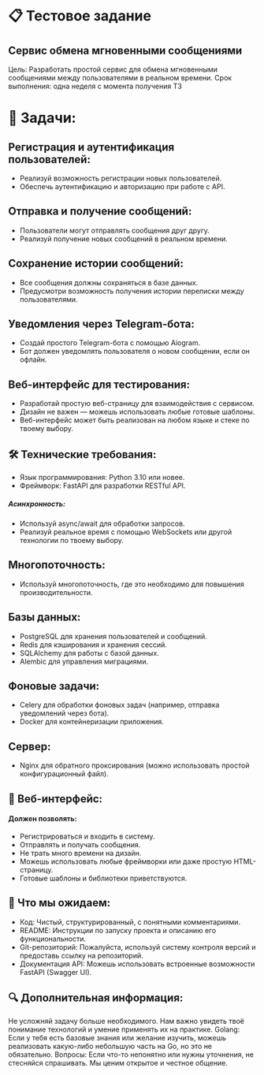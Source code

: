 # 📋 Тестовое задание
## Сервис обмена мгновенными сообщениями
Цель: Разработать простой сервис для обмена мгновенными сообщениями между пользователями в реальном времени.
Срок выполнения: одна неделя с момента получения ТЗ

# 📌 Задачи:
## Регистрация и аутентификация пользователей:
- Реализуй возможность регистрации новых пользователей.
- Обеспечь аутентификацию и авторизацию при работе с API.
## Отправка и получение сообщений:
- Пользователи могут отправлять сообщения друг другу.
- Реализуй получение новых сообщений в реальном времени.
## Сохранение истории сообщений:
- Все сообщения должны сохраняться в базе данных.
- Предусмотри возможность получения истории переписки между пользователями.
## Уведомления через Telegram-бота:
- Создай простого Telegram-бота с помощью Aiogram.
- Бот должен уведомлять пользователя о новом сообщении, если он офлайн.
## Веб-интерфейс для тестирования:
- Разработай простую веб-страницу для взаимодействия с сервисом.
- Дизайн не важен — можешь использовать любые готовые шаблоны.
- Веб-интерфейс может быть реализован на любом языке и стеке по твоему выбору.
## 🛠 Технические требования:
- Язык программирования: Python 3.10 или новее.
- Фреймворк: FastAPI для разработки RESTful API.
##### Асинхронность:
- Используй async/await для обработки запросов.
- Реализуй реальное время с помощью WebSockets или другой технологии по твоему выбору.
## Многопоточность:
- Используй многопоточность, где это необходимо для повышения производительности.
## Базы данных:
- PostgreSQL для хранения пользователей и сообщений.
- Redis для кэширования и хранения сессий.
- SQLAlchemy для работы с базой данных.
- Alembic для управления миграциями.
## Фоновые задачи:
- Celery для обработки фоновых задач (например, отправка уведомлений через бота).
- Docker для контейнеризации приложения.
## Сервер:
- Nginx для обратного проксирования (можно использовать простой конфигурационный файл).
## 🎨 Веб-интерфейс:
#### Должен позволять:
- Регистрироваться и входить в систему.
- Отправлять и получать сообщения.
- Не трать много времени на дизайн.
- Можешь использовать любые фреймворки или даже простую HTML-страницу.
- Готовые шаблоны и библиотеки приветствуются.
## 📄 Что мы ожидаем:
- Код: Чистый, структурированный, с понятными комментариями.
- README: Инструкции по запуску проекта и описанию его функциональности.
- Git-репозиторий: Пожалуйста, используй систему контроля версий и предоставь ссылку на репозиторий.
- Документация API: Можешь использовать встроенные возможности FastAPI (Swagger UI).
## 🔍 Дополнительная информация:
Не усложняй задачу больше необходимого. Нам важно увидеть твоё понимание технологий и умение применять их на практике.
Golang: Если у тебя есть базовые знания или желание изучить, можешь реализовать какую-либо небольшую часть на Go, но это не обязательно.
Вопросы: Если что-то непонятно или нужны уточнения, не стесняйся спрашивать. Мы ценим открытое и честное общение.